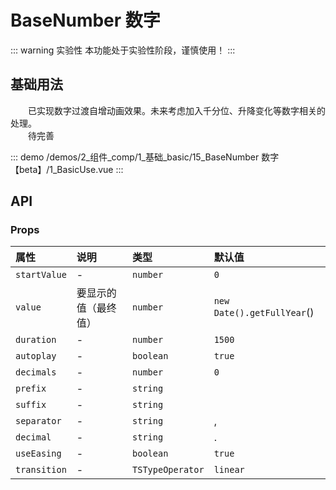 # BaseNumber 数字  <Badge class="title-badge" type="warning" text="beta" />

::: warning 实验性
本功能处于实验性阶段，谨慎使用！
:::

## 基础用法

&emsp;&emsp;已实现数字过渡自增动画效果。未来考虑加入千分位、升降变化等数字相关的处理。  
&emsp;&emsp;待完善

::: demo 
/demos/2_组件_comp/1_基础_basic/15_BaseNumber 数字【beta】/1_BasicUse.vue
:::


## API 

### Props

|属性|说明|类型|默认值|
|:---|:---|:---|:---|
|`startValue`|-|`number`|`0`|
|`value`|要显示的值（最终值）|`number`|`new Date().getFullYear`()|
|`duration`|-|`number`|`1500`|
|`autoplay`|-|`boolean`|`true`|
|`decimals`|-|`number`|`0`|
|`prefix`|-|`string`||
|`suffix`|-|`string`||
|`separator`|-|`string`|,|
|`decimal`|-|`string`|.|
|`useEasing`|-|`boolean`|`true`|
|`transition`|-|`TSTypeOperator`|`linear`|

